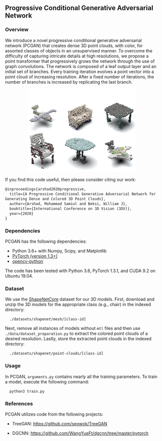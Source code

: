 ## Progressive Conditional Generative Adversarial Network

### Overview

We introduce a novel progressive conditional generative adversarial network 
(PCGAN) that creates dense 3D point clouds, with color, for assorted classes of 
objects in an unsupervised manner. To overcome the difficulty of capturing 
intricate details at high resolutions, we propose a point transformer that 
progressively grows the network through the use of graph convolutions. The 
network is composed of a leaf output layer and an initial set of branches. Every 
training iteration evolves a point vector into a point cloud of increasing 
resolution. After a fixed number of iterations, the number of branches is 
increased by replicating the last branch. 

<p align="center">
<img src='./misc/pcgan_results_1.png'>
</p>

If you find this code useful, then please consider citing our work:

```                                                                                                                                                           
@inproceedings{arshad2020progressive,
  title={A Progressive Conditional Generative Adversarial Network for Generating Dense and Colored 3D Point Clouds},
  author={Arshad, Mohammad Samiul and Beksi, William J},
  booktitle={International Conference on 3D Vision (3DV)},
  year={2020}
}                                                                                                                                                             
```   

### Dependencies

PCGAN has the following dependencies:

- Python 3.6+ with Numpy, Scipy, and Matplotlib
- [PyTorch (version 1.3+)](https://pytorch.org/get-started/locally/)
- [opencv-python](https://pypi.org/project/opencv-python/)

The code has been tested with Python 3.6, PyTorch 1.3.1, and CUDA 9.2 on Ubuntu 
19.04.

### Dataset

We use the [ShapeNetCore](https://www.shapenet.org/) dataset for our 3D models. 
First, download and unzip the 3D models for the appropriate class (e.g., chair) 
in the indexed directory:

      ./datasets/shapenet/mesh/[class-id]

Next, remove all instances of models without `mtl` files and then use 
`./data/dataset_preparation.py` to extract the colored point clouds of a desired
resolution. Lastly, store the extracted point clouds in the indexed directory:

      ./datasets/shapenet/point-clouds/[class-id]

### Usage

In PCGAN, `arguments.py` contains nearly all the training parameters. To train a 
model, execute the following command: 

      python3 train.py
      

### References
PCGAN utilizes code from the following projects:

* TreeGAN: https://github.com/seowok/TreeGAN

* DGCNN: https://github.com/WangYueFt/dgcnn/tree/master/pytorch
